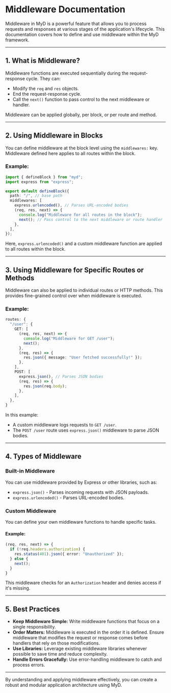 # Middleware Documentation

Middleware in MyD is a powerful feature that allows you to process requests and responses at various stages of the application's lifecycle. This documentation covers how to define and use middleware within the MyD framework.

---

## 1. What is Middleware?

Middleware functions are executed sequentially during the request-response cycle. They can:

* Modify the `req` and `res` objects.
* End the request-response cycle.
* Call the `next()` function to pass control to the next middleware or handler.

Middleware can be applied globally, per block, or per route and method.

---

## 2. Using Middleware in Blocks

You can define middleware at the block level using the `middlewares:` key. Middleware defined here applies to all routes within the block.

### Example:

```ts
import { defineBlock } from "myd";
import express from "express";

export default defineBlock({
  path: "/", // base path
  middlewares: [
    express.urlencoded(), // Parses URL-encoded bodies
    (req, res, next) => {
      console.log("Middleware for all routes in the block");
      next(); // Pass control to the next middleware or route handler
    },
  ],
});
```

Here, `express.urlencoded()` and a custom middleware function are applied to all routes within the block.

---

## 3. Using Middleware for Specific Routes or Methods

Middleware can also be applied to individual routes or HTTP methods. This provides fine-grained control over when middleware is executed.

### Example:

```ts
routes: {
  "/user": {
    GET: [
      (req, res, next) => {
        console.log("Middleware for GET /user");
        next();
      },
      (req, res) => {
        res.json({ message: "User fetched successfully!" });
      },
    ],
    POST: [
      express.json(), // Parses JSON bodies
      (req, res) => {
        res.json(req.body);
      },
    ],
  },
}
```

In this example:

* A custom middleware logs requests to `GET /user`.
* The `POST /user` route uses `express.json()` middleware to parse JSON bodies.

---

## 4. Types of Middleware

### Built-in Middleware

You can use middleware provided by Express or other libraries, such as:

* `express.json()` - Parses incoming requests with JSON payloads.
* `express.urlencoded()` - Parses URL-encoded bodies.

### Custom Middleware

You can define your own middleware functions to handle specific tasks.

#### Example:

```ts
(req, res, next) => {
  if (!req.headers.authorization) {
    res.status(401).json({ error: "Unauthorized" });
  } else {
    next();
  }
}
```

This middleware checks for an `Authorization` header and denies access if it's missing.

---

## 5. Best Practices

* **Keep Middleware Simple:** Write middleware functions that focus on a single responsibility.
* **Order Matters:** Middleware is executed in the order it is defined. Ensure middleware that modifies the request or response comes before handlers that rely on those modifications.
* **Use Libraries:** Leverage existing middleware libraries whenever possible to save time and reduce complexity.
* **Handle Errors Gracefully:** Use error-handling middleware to catch and process errors.

---

By understanding and applying middleware effectively, you can create a robust and modular application architecture using MyD.
